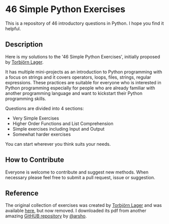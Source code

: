 # 46 Simple Python Exercises

This is a repository of 46 introductory questions in Python. I hope you find it helpful.

## Description
Here is my solutions to the '46 Simple Python Exercises', initially proposed by [Torbjörn Lager](torbjorn.lager@ling.gu.se).

It has multiple mini-projects as an introduction to Python programming with a focus on strings and it covers operators, loops, files, strings, regular expressions. These practices are suitable for everyone who is interested in Python programming especially for people who are already familiar with another programming language and want to kickstart their Python programming skills.

Questions are divided into 4 sections:

- Very Simple Exercises
- Higher Order Functions and List Comprehension
- Simple exercises including Input and Output
- Somewhat harder exercises

You can start wherever you think suits your needs.

## How to Contribute
Everyone is welcome to contribute and suggest new methods. When necessary please feel free to submit a pull request, issue or suggestion.


## Reference
The original collection of exercises was created by [Torbjörn Lager](torbjorn.lager@ling.gu.se) and was available [here](http://www.ling.gu.se/~lager/python_exercises.html), but now removed. I downloaded its pdf from another amazing [GitHUB repository](https://github.com/arsho/46-Simple-Python-Exercises-Solutions.git) by [@arsho](https://github.com/arsho).
